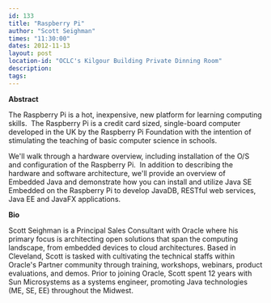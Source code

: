 ```yaml
---
id: 133
title: "Raspberry Pi"
author: "Scott Seighman"
times: "11:30:00"
dates: 2012-11-13
layout: post
location-id: "OCLC's Kilgour Building Private Dinning Room"  
description: 
tags: 
---
```

 **Abstract**

The Raspberry Pi is a hot, inexpensive, new platform for learning computing skills.&nbsp; The Raspberry Pi is a credit card sized, single-board computer developed in the UK by the Raspberry Pi Foundation with the intention of stimulating the teaching of basic computer science in schools.  
  
We'll walk through a hardware overview, including installation of the O/S and configuration of the Raspberry Pi.&nbsp; In addition to describing the hardware and software architecture, we'll provide an overview of Embedded Java and demonstrate how you can install and utilize Java SE Embedded on the Raspberry Pi to develop JavaDB, RESTful web services, Java EE and JavaFX applications.  

**Bio**

Scott Seighman is a Principal Sales Consultant with Oracle where his primary focus is architecting open solutions that span the computing landscape, from embedded devices to cloud architectures. Based in Cleveland, Scott is tasked with cultivating the technical staffs within Oracle's Partner community through training, workshops, webinars, product evaluations, and demos. Prior to joining Oracle, Scott spent 12 years with Sun Microsystems as a systems engineer, promoting Java technologies (ME, SE, EE) throughout the Midwest.


